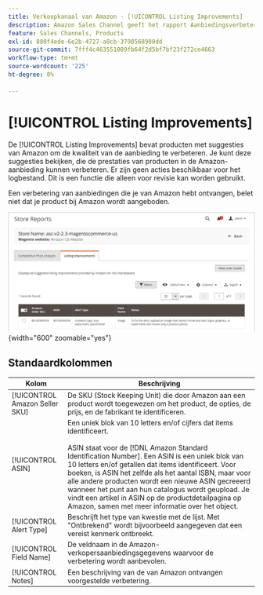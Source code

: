 ```yaml
---
title: Verkoopkanaal van Amazon - [!UICONTROL Listing Improvements]
description: Amazon Sales Channel geeft het rapport Aanbiedingsverbeteringen om je suggesties te doen voor kwaliteitsverbeteringen voor aanbiedingen in Amazon.
feature: Sales Channels, Products
exl-id: 880f4ede-6e2b-4727-a8cb-3798568980dd
source-git-commit: 7fff4c463551089fb64f2d5bf7bf23f272ce4663
workflow-type: tm+mt
source-wordcount: '225'
ht-degree: 0%

---
```


# [!UICONTROL Listing Improvements]

De [!UICONTROL Listing Improvements] bevat producten met suggesties van Amazon om de kwaliteit van de aanbieding te verbeteren. Je kunt deze suggesties bekijken, die de prestaties van producten in de Amazon-aanbieding kunnen verbeteren. Er zijn geen acties beschikbaar voor het logbestand. Dit is een functie die alleen voor revisie kan worden gebruikt.

Een verbetering van aanbiedingen die je van Amazon hebt ontvangen, belet niet dat je product bij Amazon wordt aangeboden.

![Aanbiedingsverbeteringen](assets/amazon-listing-improvements.png){width="600" zoomable="yes"}

## Standaardkolommen

| Kolom | Beschrijving |
|--------------------------------|------------------------------------------------------------------------------------------------------------------------------------------------------------------------------------------------------------------------------------------------------------------------------------------------------------------------------------------------------------------------------------------------------------------------------------------------------------------------------------------|
| [!UICONTROL Amazon Seller SKU] | De SKU (Stock Keeping Unit) die door Amazon aan een product wordt toegewezen om het product, de opties, de prijs, en de fabrikant te identificeren. |
| [!UICONTROL ASIN] | Een uniek blok van 10 letters en/of cijfers dat items identificeert.<br><br>ASIN staat voor de [!DNL Amazon Standard Identification Number]. Een ASIN is een uniek blok van 10 letters en/of getallen dat items identificeert. Voor boeken, is ASIN het zelfde als het aantal ISBN, maar voor alle andere producten wordt een nieuwe ASIN gecreeerd wanneer het punt aan hun catalogus wordt geupload. Je vindt een artikel in ASIN op de productdetailpagina op Amazon, samen met meer informatie over het object. |
| [!UICONTROL Alert Type] | Beschrijft het type van kwestie met de lijst. Met &quot;Ontbrekend&quot; wordt bijvoorbeeld aangegeven dat een vereist kenmerk ontbreekt. |
| [!UICONTROL Field Name] | De veldnaam in de Amazon-verkopersaanbiedingsgegevens waarvoor de verbetering wordt aanbevolen. |
| [!UICONTROL Notes] | Een beschrijving van de van Amazon ontvangen voorgestelde verbetering. |
